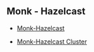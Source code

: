 ## Monk - Hazelcast
 

* [Monk-Hazelcast](https://github.com/monk-io/monk-hazelcast/)

* [Monk-Hazelcast Cluster](https://github.com/monk-io/monk-hazelcast)